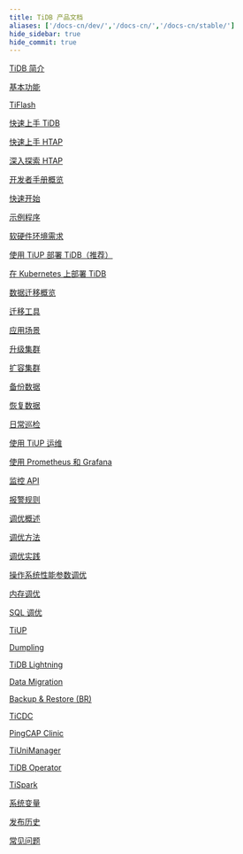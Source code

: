 ```yaml
---
title: TiDB 产品文档
aliases: ['/docs-cn/dev/','/docs-cn/','/docs-cn/stable/']
hide_sidebar: true
hide_commit: true
---
```


<LearningPathContainer platform="tidb" title="TiDB" subTitle="TiDB 是 PingCAP 公司自主设计、研发的开源分布式关系型数据库。您可以在这里查看概念介绍、操作指南、应用开发、参考等产品文档。">

<LearningPath label="了解" icon="cloud1">

[TiDB 简介](https://docs.pingcap.com/zh/tidb/dev/overview)

[基本功能](https://docs.pingcap.com/zh/tidb/dev/basic-features)

[TiFlash](https://docs.pingcap.com/zh/tidb/dev/tiflash-overview)

</LearningPath>

<LearningPath label="试用" icon="cloud5">

[快速上手 TiDB](https://docs.pingcap.com/zh/tidb/dev/quick-start-with-tidb)

[快速上手 HTAP](https://docs.pingcap.com/zh/tidb/dev/quick-start-with-htap)

[深入探索 HTAP](https://docs.pingcap.com/zh/tidb/dev/explore-htap)

</LearningPath>

<LearningPath label="开发" icon="doc8">

[开发者手册概览](https://docs.pingcap.com/zh/tidb/dev/dev-guide-overview)

[快速开始](https://docs.pingcap.com/zh/tidb/dev/dev-guide-build-cluster-in-cloud)

[示例程序](https://docs.pingcap.com/zh/tidb/dev/dev-guide-sample-application-spring-boot)

</LearningPath>

<LearningPath label="部署" icon="deploy">

[软硬件环境需求](https://docs.pingcap.com/zh/tidb/dev/hardware-and-software-requirements)

[使用 TiUP 部署 TiDB（推荐）](https://docs.pingcap.com/zh/tidb/dev/production-deployment-using-tiup)

[在 Kubernetes 上部署 TiDB](https://docs.pingcap.com/zh/tidb/dev/tidb-in-kubernetes)

</LearningPath>

<LearningPath label="迁移" icon="cloud3">

[数据迁移概览](https://docs.pingcap.com/zh/tidb/dev/migration-overview)

[迁移工具](https://docs.pingcap.com/zh/tidb/dev/migration-tools)

[应用场景](https://docs.pingcap.com/zh/tidb/dev/migrate-aurora-to-tidb)

</LearningPath>

<LearningPath label="运维" icon="maintain">

[升级集群](https://docs.pingcap.com/zh/tidb/dev/upgrade-tidb-using-tiup)

[扩容集群](https://docs.pingcap.com/zh/tidb/dev/scale-tidb-using-tiup)

[备份数据](https://docs.pingcap.com/zh/tidb/dev/br-usage-backup)

[恢复数据](https://docs.pingcap.com/zh/tidb/dev/br-usage-restore)

[日常巡检](https://docs.pingcap.com/zh/tidb/dev/daily-check)

[使用 TiUP 运维](https://docs.pingcap.com/zh/tidb/dev/maintain-tidb-using-tiup)

</LearningPath>

<LearningPath label="监控" icon="cloud6">

[使用 Prometheus 和 Grafana](https://docs.pingcap.com/zh/tidb/dev/tidb-monitoring-framework)

[监控 API](https://docs.pingcap.com/zh/tidb/dev/tidb-monitoring-api)

[报警规则](https://docs.pingcap.com/zh/tidb/dev/alert-rules)

</LearningPath>

<LearningPath label="调优" icon="tidb-cloud-tune">

[调优概述](https://docs.pingcap.com/zh/tidb/dev/performance-tuning-overview)

[调优方法](https://docs.pingcap.com/zh/tidb/dev/performance-tuning-methods)

[调优实践](https://docs.pingcap.com/zh/tidb/dev/performance-tuning-practices)

[操作系统性能参数调优](https://docs.pingcap.com/zh/tidb/dev/tune-operating-system)

[内存调优](https://docs.pingcap.com/zh/tidb/dev/configure-memory-usage)

[SQL 调优](https://docs.pingcap.com/zh/tidb/dev/sql-tuning-overview)

</LearningPath>

<LearningPath label="工具" icon="doc7">

[TiUP](https://docs.pingcap.com/zh/tidb/dev/tiup-overview)

[Dumpling](https://docs.pingcap.com/zh/tidb/dev/dumpling-overview)

[TiDB Lightning](https://docs.pingcap.com/zh/tidb/dev/tidb-lightning-overview)

[Data Migration](https://docs.pingcap.com/zh/tidb/dev/dm-overview)

[Backup & Restore (BR)](https://docs.pingcap.com/zh/tidb/dev/br-overview)

[TiCDC](https://docs.pingcap.com/zh/tidb/dev/ticdc-overview)

[PingCAP Clinic](https://docs.pingcap.com/zh/tidb/dev/clinic-introduction)

[TiUniManager](https://docs.pingcap.com/zh/tidb/dev/tiunimanager-overview)

[TiDB Operator](https://docs.pingcap.com/zh/tidb/dev/tidb-operator-overview)

[TiSpark](https://docs.pingcap.com/zh/tidb/dev/tispark-overview)

</LearningPath>

<LearningPath label="参考" icon="cloud-dev">

[系统变量](https://docs.pingcap.com/zh/tidb/dev/system-variables)

[发布历史](https://docs.pingcap.com/zh/tidb/dev/release-notes)

[常见问题](https://docs.pingcap.com/zh/tidb/dev/faq-overview)

</LearningPath>

</LearningPathContainer>
